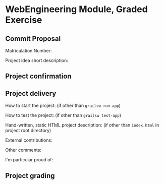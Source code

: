 # WebEngineering Module, Graded Exercise

## Commit Proposal

Matriculation Number: <add your number here>

Project idea short description:

<add short description here>


## Project confirmation

<confirmation by lecturer>

## Project delivery <to be filled by student>

How to start the project: (if other than `grailsw run-app`)

How to test the project:  (if other than `grailsw test-app`)

Hand-written, static HTML 
project description:      (if other than `index.html` in project root directory)

External contributions:

Other comments: 

I'm particular proud of:


## Project grading 

<to be filled by lecturer>


